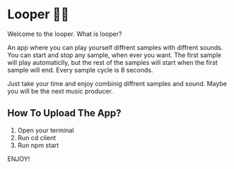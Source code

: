# Looper 🎵🎵

Welcome to the looper.
What is looper?

An app where you can play yourself diffrent samples with diffrent sounds.
You can start and stop any sample, when ever you want.
The first sample will play automaticlly, but the rest of the samples will start when the first sample will end.
Every sample cycle is 8 seconds.

Just take your time and enjoy combinig diffrent samples and sound.
Maybe you will be the next music producer.

## How To Upload The App?

1. Open your terminal
2. Run cd client
3. Run npm start

ENJOY!
